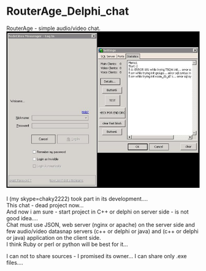 # RouterAge_Delphi_chat
RouterAge - simple audio/video chat. ![Alt text](/img/1.jpg "RouterAge")<br><br>
I (my skype=chaky2222) took part in its development.... <br>
This chat - dead project now... <br>
And now i am sure - start project in C++ or delphi on server side - is not good idea.... <br>
Chat must use JSON, web server (nginx or apache) on the server side and few audio/video datasnap servers (c++ or delphi or java) and (c++ or delphi or java) application on the client side. <br>
I think Ruby or perl or python will be best for it... <br>

I can not to share sources - I promised its owner... I can share only .exe files....<br>
